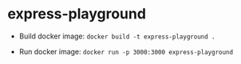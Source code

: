# express-playground

- Build docker image: `docker build -t express-playground .`

- Run docker image: `docker run -p 3000:3000 express-playground`